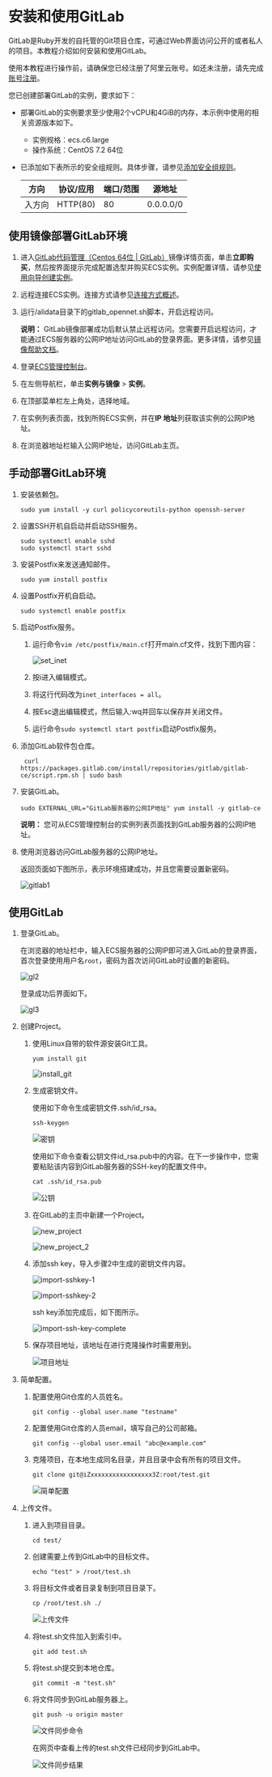 # 安装和使用GitLab

GitLab是Ruby开发的自托管的Git项目仓库，可通过Web界面访问公开的或者私人的项目。本教程介绍如何安装和使用GitLab。

使用本教程进行操作前，请确保您已经注册了阿里云账号。如还未注册，请先完成[账号注册](https://account.aliyun.com/register/register.htm?)。

您已创建部署GitLab的实例，要求如下：

-   部署GitLab的实例要求至少使用2个vCPU和4GiB的内存，本示例中使用的相关资源版本如下。
    -   实例规格：ecs.c6.large
    -   操作系统：CentOS 7.2 64位
-   已添加如下表所示的安全组规则。具体步骤，请参见[添加安全组规则](/cn.zh-CN/安全/安全组/添加安全组规则.md)。

    |方向|协议/应用|端口/范围|源地址|
    |--|-----|-----|---|
    |入方向|HTTP\(80\)|80|0.0.0.0/0|




## 使用镜像部署GitLab环境

1.  进入[GitLab代码管理（Centos 64位 \| GitLab）](https://market.aliyun.com/products/55530001/jxsc000067.html?spm=5176.730005.0.0.LuTu)镜像详情页面，单击**立即购买**，然后按界面提示完成配置选型并购买ECS实例。实例配置详情，请参见[使用向导创建实例](/cn.zh-CN/实例/创建实例/使用向导创建实例.md)。

2.  远程连接ECS实例。连接方式请参见[连接方式概述](/cn.zh-CN/实例/连接实例/连接方式概述.md)。

3.  运行/alidata目录下的gitlab\_opennet.sh脚本，开启远程访问。

    **说明：** GitLab镜像部署成功后默认禁止远程访问。您需要开启远程访问，才能通过ECS服务器的公网IP地址访问GitLab的登录界面。更多详情，请参见[镜像帮助文档](http://zy-res.oss-cn-hangzhou.aliyuncs.com/aliyun_Market_files/gitlab%E4%BB%A3%E7%A0%81%E7%AE%A1%E7%90%86%EF%BC%88centos%2064%E4%BD%8D%20%20gitlab%EF%BC%89.pdf?spm=5176.730006-jxsc000067.102.9.J5BUL1&file=gitlab%E4%BB%A3%E7%A0%81%E7%AE%A1%E7%90%86%EF%BC%88centos%2064%E4%BD%8D%20%20gitlab%EF%BC%89.pdf)。

4.  登录[ECS管理控制台](https://ecs.console.aliyun.com)。

5.  在左侧导航栏，单击**实例与镜像** \> **实例**。

6.  在顶部菜单栏左上角处，选择地域。

7.  在实例列表页面，找到所购ECS实例，并在**IP 地址**列获取该实例的公网IP地址。

8.  在浏览器地址栏输入公网IP地址，访问GitLab主页。


## 手动部署GitLab环境

1.  安装依赖包。

    ```
    sudo yum install -y curl policycoreutils-python openssh-server
    ```

2.  设置SSH开机自启动并启动SSH服务。

    ```
    sudo systemctl enable sshd
    sudo systemctl start sshd
    ```

3.  安装Postfix来发送通知邮件。

    ```
    sudo yum install postfix
    ```

4.  设置Postfix开机自启动。

    ```
    sudo systemctl enable postfix
    ```

5.  启动Postfix服务。

    1.  运行命令`vim /etc/postfix/main.cf`打开main.cf文件，找到下图内容：

        ![set_inet](https://static-aliyun-doc.oss-cn-hangzhou.aliyuncs.com/assets/img/zh-CN/9512649951/p38837.png)

    2.  按i进入编辑模式。

    3.  将这行代码改为`inet_interfaces = all`。

    4.  按Esc退出编辑模式，然后输入:wq并回车以保存并关闭文件。

    5.  运行命令`sudo systemctl start postfix`启动Postfix服务。

6.  添加GitLab软件包仓库。

    ```
     curl https://packages.gitlab.com/install/repositories/gitlab/gitlab-ce/script.rpm.sh | sudo bash
    ```

7.  安装GitLab。

    ```
    sudo EXTERNAL_URL="GitLab服务器的公网IP地址" yum install -y gitlab-ce
    ```

    **说明：** 您可从ECS管理控制台的实例列表页面找到GitLab服务器的公网IP地址。

8.  使用浏览器访问GitLab服务器的公网IP地址。

    返回页面如下图所示，表示环境搭建成功，并且您需要设置新密码。

    ![gitlab1](https://static-aliyun-doc.oss-cn-hangzhou.aliyuncs.com/assets/img/zh-CN/9512649951/p92789.png)


## 使用GitLab

1.  登录GitLab。

    在浏览器的地址栏中，输入ECS服务器的公网IP即可进入GitLab的登录界面，首次登录使用用户名`root`，密码为首次访问GitLab时设置的新密码。

    ![gl2](https://static-aliyun-doc.oss-cn-hangzhou.aliyuncs.com/assets/img/zh-CN/9512649951/p92794.png)

    登录成功后界面如下。

    ![gl3](https://static-aliyun-doc.oss-cn-hangzhou.aliyuncs.com/assets/img/zh-CN/9512649951/p92797.png)

2.  创建Project。

    1.  使用Linux自带的软件源安装Git工具。

        ```
        yum install git
        ```

        ![install_git](https://static-aliyun-doc.oss-cn-hangzhou.aliyuncs.com/assets/img/zh-CN/9512649951/p12262.png)

    2.  生成密钥文件。

        使用如下命令生成密钥文件.ssh/id\_rsa。

        ```
        ssh-keygen
        ```

        ![密钥](https://static-aliyun-doc.oss-cn-hangzhou.aliyuncs.com/assets/img/zh-CN/9512649951/p12263.png)

        使用如下命令查看公钥文件id\_rsa.pub中的内容。在下一步操作中，您需要粘贴该内容到GitLab服务器的SSH-key的配置文件中。

        ```
        cat .ssh/id_rsa.pub
        ```

        ![公钥](https://static-aliyun-doc.oss-cn-hangzhou.aliyuncs.com/assets/img/zh-CN/9512649951/p12264.png)

    3.  在GitLab的主页中新建一个Project。

        ![new_project](https://static-aliyun-doc.oss-cn-hangzhou.aliyuncs.com/assets/img/zh-CN/0612649951/p12265.png)

        ![new_project_2](https://static-aliyun-doc.oss-cn-hangzhou.aliyuncs.com/assets/img/zh-CN/0612649951/p12274.png)

    4.  添加ssh key，导入步骤2中生成的密钥文件内容。

        ![import-sshkey-1](https://static-aliyun-doc.oss-cn-hangzhou.aliyuncs.com/assets/img/zh-CN/0612649951/p12266.png)

        ![import-sshkey-2](https://static-aliyun-doc.oss-cn-hangzhou.aliyuncs.com/assets/img/zh-CN/0612649951/p12275.png)

        ssh key添加完成后，如下图所示。

        ![import-ssh-key-complete](https://static-aliyun-doc.oss-cn-hangzhou.aliyuncs.com/assets/img/zh-CN/0612649951/p12267.png)

    5.  保存项目地址，该地址在进行克隆操作时需要用到。

        ![项目地址](https://static-aliyun-doc.oss-cn-hangzhou.aliyuncs.com/assets/img/zh-CN/0612649951/p12268.png)

3.  简单配置。

    1.  配置使用Git仓库的人员姓名。

        ```
        git config --global user.name "testname" 
        ```

    2.  配置使用Git仓库的人员email，填写自己的公司邮箱。

        ```
        git config --global user.email "abc@example.com" 
        ```

    3.  克隆项目，在本地生成同名目录，并且目录中会有所有的项目文件。

        ```
        git clone git@iZxxxxxxxxxxxxxxxxx3Z:root/test.git
        ```

        ![简单配置](https://static-aliyun-doc.oss-cn-hangzhou.aliyuncs.com/assets/img/zh-CN/0612649951/p12269.png)

4.  上传文件。

    1.  进入到项目目录。

        ```
        cd test/ 
        ```

    2.  创建需要上传到GitLab中的目标文件。

        ```
        echo "test" > /root/test.sh
        ```

    3.  将目标文件或者目录复制到项目目录下。

        ```
        cp /root/test.sh ./ 
        ```

        ![上传文件](https://static-aliyun-doc.oss-cn-hangzhou.aliyuncs.com/assets/img/zh-CN/0612649951/p12270.png)

    4.  将test.sh文件加入到索引中。

        ```
        git add test.sh
        ```

    5.  将test.sh提交到本地仓库。

        ```
        git commit -m "test.sh"
        ```

    6.  将文件同步到GitLab服务器上。

        ```
        git push -u origin master
        ```

        ![文件同步命令](https://static-aliyun-doc.oss-cn-hangzhou.aliyuncs.com/assets/img/zh-CN/0612649951/p12271.png)

        在网页中查看上传的test.sh文件已经同步到GitLab中。

        ![文件同步结果](https://static-aliyun-doc.oss-cn-hangzhou.aliyuncs.com/assets/img/zh-CN/0612649951/p12272.png)


